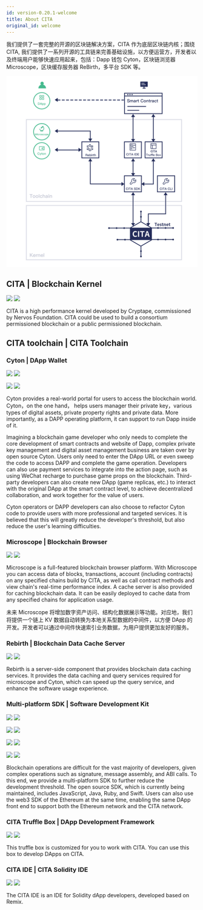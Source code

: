 ```yaml
---
id: version-0.20.1-welcome
title: About CITA
original_id: welcome
---
```

我们提供了一套完整的开源的区块链解决方案，CITA 作为底层区块链内核；围绕 CITA, 我们提供了一系列开源的工具链来完善基础设施，以方便运营方，开发者以及终端用户能够快速应用起来，包括：Dapp 钱包 Cyton，区块链浏览器 Microscope，区块缓存服务器 ReBirth，多平台 SDK 等。

![](assets/first-page.jpg)

## CITA | Blockchain Kernel

[![](https://img.shields.io/badge/CITA-Documents-green.svg)](https://docs.citahub.com/zh-CN/cita/cita-intro) [![](https://img.shields.io/badge/CITA-GitHub-lightgrey.svg)](https://github.com/cryptape/cita/)

CITA is a high performance kernel developed by Cryptape, commissioned by Nervos Foundation. CITA could be used to build a consortium permissioned blockchain or a public permissioned blockchain.

## CITA toolchain | CITA Toolchain

### Cyton | DApp Wallet

[![](https://img.shields.io/badge/Cyton(Android)-Documents-green.svg)](https://github.com/cryptape/cyton-android) [![](https://img.shields.io/badge/Cyton(Android)-GitHub-lightgrey.svg)](https://github.com/cryptape/cyton-android)

[![](https://img.shields.io/badge/Cyton(iOS)-Documents-green.svg)](https://github.com/cryptape/cyton-ios) [![](https://img.shields.io/badge/Cyton(iOS)-GitHub-lightgrey.svg)](https://github.com/cryptape/cyton-ios)

Cyton provides a real-world portal for users to access the blockchain world. Cyton，on the one hand， helps users manager their private key，various types of digital assets, private property rights and private data. More importantly, as a DAPP operating platform, it can support to run Dapp inside of it.

Imagining a blockchain game developer who only needs to complete the core development of smart contracts and website of Dapp, complex private key management and digital asset management business are taken over by open source Cyton. Users only need to enter the DApp URL or even sweep the code to access DAPP and complete the game operation. Developers can also use payment services to integrate into the action page, such as using WeChat recharge to purchase game props on the blockchain. Third-party developers can also create new DApp (game replicas, etc.) to interact with the original DApp at the smart contract level, to achieve decentralized collaboration, and work together for the value of users.

Cyton operators or DAPP developers can also choose to refactor Cyton code to provide users with more professional and targeted services. It is believed that this will greatly reduce the developer's threshold, but also reduce the user's learning difficulties.

### Microscope | Blockchain Browser

[![](https://img.shields.io/badge/Microscope-Documents-green.svg)](https://github.com/cryptape/microscope/) [![](https://img.shields.io/badge/Microscope-GitHub-lightgrey.svg)](https://github.com/cryptape/microscope/)

Microscope is a full-featured blockchain browser platform. With Microscope you can access data of blocks, transactions, account (including contracts) on any specified chains build by CITA, as well as call contract methods and view chain's real-time performance index. A cache server is also provided for caching blockchain data. It can be easily deployed to cache data from any specified chains for application usage.

未来 Microscope 将增加数字资产访问、结构化数据展示等功能。对应地，我们将提供一个链上 KV 数据自动转换为本地关系型数据的中间件，以方便 DApp 的开发。开发者可以通过中间件快速索引业务数据，为用户提供更加友好的服务。

### Rebirth | Blockchain Data Cache Server

[![](https://img.shields.io/badge/ReBirth-Documents-green.svg)](https://github.com/cryptape/rebirth) [![](https://img.shields.io/badge/ReBirth-GitHub-lightgrey.svg)](https://github.com/cryptape/re-birth/)

Rebirth is a server-side component that provides blockchain data caching services. It provides the data caching and query services required for microscope and Cyton, which can speed up the query service, and enhance the software usage experience.

### Multi-platform SDK | Software Development Kit

[![](https://img.shields.io/badge/CITA_SDK(Swift)-GitHub-lightgrey.svg)](https://github.com/cryptape/cita-sdk-swift) [![](https://img.shields.io/badge/CITA_SDK(Swift)-Documents-green.svg)](https://github.com/cryptape/cita-sdk-swift)

[![](https://img.shields.io/badge/CITA_SDK(Ruby)-GitHub-lightgrey.svg)](https://github.com/cryptape/cita-sdk-ruby) [![](https://img.shields.io/badge/CITA_SDK(Ruby)-Documents-green.svg)](https://github.com/cryptape/cita-sdk-ruby)

[![](https://img.shields.io/badge/CITA_SDK(Java)-GitHub-lightgrey.svg)](https://github.com/cryptape/cita-sdk-java) [![](https://img.shields.io/badge/CITA_SDK(Java)-Documents-green.svg)](https://github.com/cryptape/cita-sdk-java)

[![](https://img.shields.io/badge/CITA_SDK(JavaScript)-GitHub-lightgrey.svg)](https://github.com/cryptape/cita-sdk-js) [![](https://img.shields.io/badge/CITA_SDK(JavaScript)-Documents-green.svg)](https://github.com/cryptape/cita-sdk-js)

Blockchain operations are difficult for the vast majority of developers, given complex operations such as signature, message assembly, and ABI calls. To this end, we provide a multi-platform SDK to further reduce the development threshold. The open source SDK, which is currently being maintained, includes JavaScript, Java, Ruby, and Swift. Users can also use the web3 SDK of the Ethereum at the same time, enabling the same DApp front end to support both the Ethereum network and the CITA network.

### CITA Truffle Box | DApp Development Framework

[![](https://img.shields.io/badge/Truffle_Box-Documents-green.svg)](https://github.com/cryptape/appchain-truffle-box) [![](https://img.shields.io/badge/Truffle_Box-GitHub-lightgrey.svg)](https://github.com/cryptape/appchain-truffle-box)

This truffle box is customized for you to work with CITA. You can use this box to develop DApps on CITA.

### CITA IDE | CITA Solidity IDE

[![](https://img.shields.io/badge/Truffle_Box-Documents-green.svg)](https://github.com/cryptape/appchain-ide) [![](https://img.shields.io/badge/Truffle_Box-GitHub-lightgrey.svg)](https://github.com/cryptape/appchain-ide)

The CITA IDE is an IDE for Solidity dApp developers, developed based on Remix.
